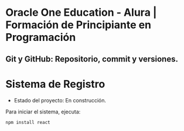 # Oracle One Education - Alura | Formación de Principiante en Programación
## Git y GitHub: Repositorio, commit y versiones.

# Sistema de Registro

- Estado del proyecto: En construcción.

Para iniciar el sistema, ejecuta:

```npm install react```
